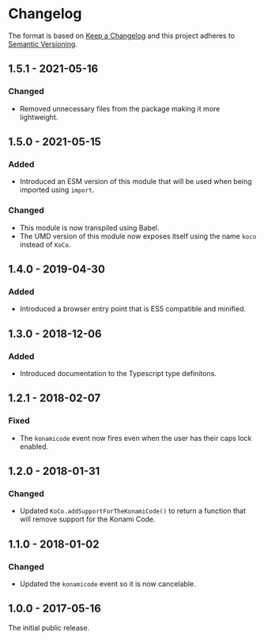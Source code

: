 # Changelog

The format is based on [Keep a Changelog](http://keepachangelog.com/) and this project adheres to [Semantic Versioning](https://semver.org/spec/v2.0.0.html).

## 1.5.1 - 2021-05-16

### Changed

- Removed unnecessary files from the package making it more lightweight.

## 1.5.0 - 2021-05-15

### Added

- Introduced an ESM version of this module that will be used when being imported using `import`.

### Changed

- This module is now transpiled using Babel.
- The UMD version of this module now exposes itself using the name `koco` instead of `KoCo`.

## 1.4.0 - 2019-04-30

### Added

- Introduced a browser entry point that is ES5 compatible and minified.

## 1.3.0 - 2018-12-06

### Added

- Introduced documentation to the Typescript type definitons.

## 1.2.1 - 2018-02-07

### Fixed

- The `konamicode` event now fires even when the user has their caps lock enabled.

## 1.2.0 - 2018-01-31

### Changed

- Updated `KoCo.addSupportForTheKonamiCode()` to return a function that will remove support for the Konami Code.

## 1.1.0 - 2018-01-02

### Changed

- Updated the `konamicode` event so it is now cancelable.

## 1.0.0 - 2017-05-16

The initial public release.
